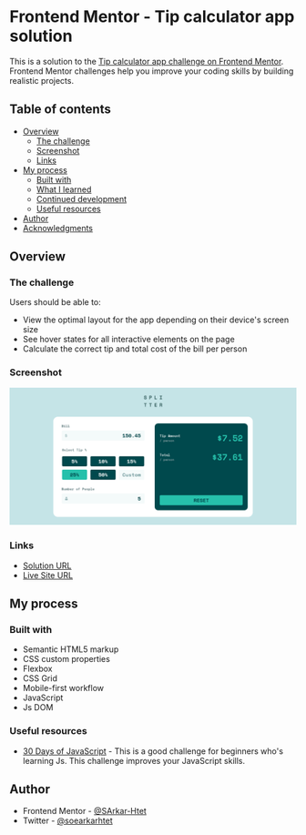 # Frontend Mentor - Tip calculator app solution

This is a solution to the [Tip calculator app challenge on Frontend Mentor](https://www.frontendmentor.io/challenges/tip-calculator-app-ugJNGbJUX). Frontend Mentor challenges help you improve your coding skills by building realistic projects.

## Table of contents

- [Overview](#overview)
  - [The challenge](#the-challenge)
  - [Screenshot](#screenshot)
  - [Links](#links)
- [My process](#my-process)
  - [Built with](#built-with)
  - [What I learned](#what-i-learned)
  - [Continued development](#continued-development)
  - [Useful resources](#useful-resources)
- [Author](#author)
- [Acknowledgments](#acknowledgments)

## Overview

### The challenge

Users should be able to:

- View the optimal layout for the app depending on their device's screen size
- See hover states for all interactive elements on the page
- Calculate the correct tip and total cost of the bill per person

### Screenshot

![](./design/screenshot.png)

### Links

- [Solution URL](https://github.com/SArkar-Htet/tip-calculator-app)
- [Live Site URL](https://sarkar-htet.github.io/tip-calculator-app)

## My process

### Built with

- Semantic HTML5 markup
- CSS custom properties
- Flexbox
- CSS Grid
- Mobile-first workflow
- JavaScript
- Js DOM

### Useful resources

- [30 Days of JavaScript](https://github.com/Asabeneh/30-Days-Of-JavaScript) - This is a good challenge for beginners who's learning Js. This challenge improves your JavaScript skills.

## Author

- Frontend Mentor - [@SArkar-Htet](https://www.frontendmentor.io/profile/SArkar-Htet)
- Twitter - [@soearkarhtet](https://twitter.com/soearkarhtet)
